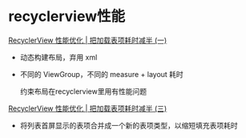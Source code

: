 # recyclerview性能

[RecyclerView 性能优化 | 把加载表项耗时减半 (一)](https://juejin.cn/post/6939666015500369950)

+ 动态构建布局，弃用 xml

+ 不同的 ViewGroup，不同的 measure + layout 耗时

  约束布局在recyclerview里用有性能问题

[RecyclerView 性能优化 | 把加载表项耗时减半 (三)](https://juejin.cn/post/6954892589539524615)

+ 将列表首屏显示的表项合并成一个新的表项类型，以缩短填充表项耗时